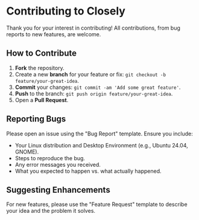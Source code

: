 # Contributing to Closely

Thank you for your interest in contributing! All contributions, from bug reports to new features, are welcome.

## How to Contribute

1.  **Fork** the repository.
2.  Create a new **branch** for your feature or fix: `git checkout -b feature/your-great-idea`.
3.  **Commit** your changes: `git commit -am 'Add some great feature'`.
4.  **Push** to the branch: `git push origin feature/your-great-idea`.
5.  Open a **Pull Request**.

## Reporting Bugs

Please open an issue using the "Bug Report" template. Ensure you include:
* Your Linux distribution and Desktop Environment (e.g., Ubuntu 24.04, GNOME).
* Steps to reproduce the bug.
* Any error messages you received.
* What you expected to happen vs. what actually happened.

## Suggesting Enhancements

For new features, please use the "Feature Request" template to describe your idea and the problem it solves.